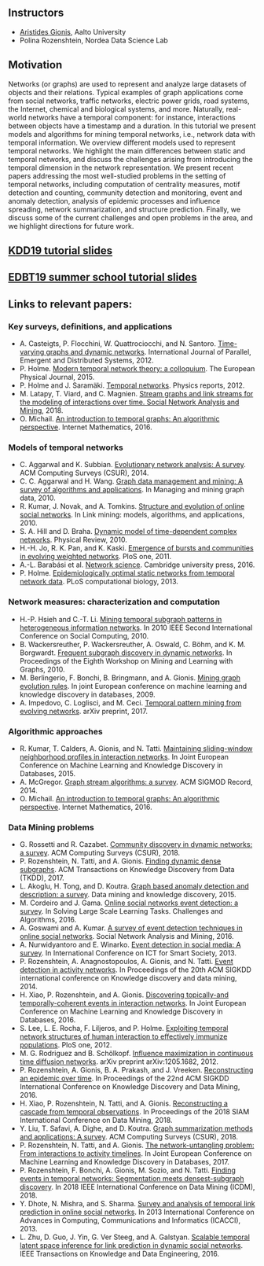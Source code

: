 <!---
# Mining temporal networks tutorial
--->
## Instructors

- [Aristides Gionis](https://users.ics.aalto.fi/gionis/), Aalto University
- Polina Rozenshtein, Nordea Data Science Lab

## Motivation

Networks (or graphs) are used to represent and analyze large datasets of objects and their
relations. Typical examples of graph applications come from social networks, traffic networks,
electric power grids, road systems, the Internet, chemical and biological systems, and more.
Naturally, real-world networks have a temporal component: for instance, interactions between
objects have a timestamp and a duration. In this tutorial we present models and algorithms
for mining temporal networks, i.e., network data with temporal information. We overview
different models used to represent temporal networks. We highlight the main differences
between static and temporal networks, and discuss the challenges arising from introducing the
temporal dimension in the network representation. We present recent papers addressing
the most well-studied problems in the setting of temporal networks, including computation
of centrality measures, motif detection and counting, community detection and monitoring,
event and anomaly detection, analysis of epidemic processes and influence spreading, network
summarization, and structure prediction. Finally, we discuss some of the current challenges
and open problems in the area, and we highlight directions for future work.

## [KDD19 tutorial slides](kdd-tutorial.pdf)
## [EDBT19 summer school tutorial slides](kdd-tutorial.pdf)

## Links to relevant papers:

<!---
We recommend making the title more "exciting" in order to attract a greater audience. 

Please consider making the tutorial more inclusive (including dynamic and streaming graphs, and work on higher-order motifs by Austin Benson and others). Also, including some more ground-breaking applications will likely attract more interest. You may also want to discuss temporal embeddings.
-->

### Key surveys, definitions, and applications
- A. Casteigts, P. Flocchini, W. Quattrociocchi, and N. Santoro. [Time-varying graphs and dynamic networks](https://hal.archives-ouvertes.fr/hal-00847001/document). International Journal of Parallel, Emergent and Distributed Systems, 2012.
- P. Holme. [Modern temporal network theory: a colloquium](https://arxiv.org/pdf/1508.01303.pdf). The European Physical Journal, 2015.
- P. Holme and J. Saramäki. [Temporal networks](https://arxiv.org/pdf/1108.1780.pdf). Physics reports, 2012.
- M. Latapy, T. Viard, and C. Magnien. [Stream graphs and link streams for the modeling of interactions over
time. Social Network Analysis and Mining](https://arxiv.org/pdf/1710.04073.pdf), 2018.
- O. Michail. [An introduction to temporal graphs: An algorithmic perspective](https://arxiv.org/pdf/1503.00278.pdf). Internet Mathematics, 2016.

### Models of temporal networks
- C. Aggarwal and K. Subbian. [Evolutionary network analysis: A survey](http://charuaggarwal.net/CSUR-2013-0157.pdf). ACM Computing Surveys (CSUR), 2014.
- C. C. Aggarwal and H. Wang. [Graph data management and mining: A survey of algorithms and applications](https://www.researchgate.net/profile/Charu_Aggarwal/publication/226186048_Graph_Data_Management_and_Mining_A_Survey_of_Algorithms_and_Applications/links/0deec52415b17b7029000000/Graph-Data-Management-and-Mining-A-Survey-of-Algorithms-and-Applications.pdf).
In Managing and mining graph data, 2010.
- R. Kumar, J. Novak, and A. Tomkins. [Structure and evolution of online social networks](http://staff.icar.cnr.it/manco/Teaching/sn/seminari/KNT06.pdf). In Link mining:
models, algorithms, and applications, 2010.
- S. A. Hill and D. Braha. [Dynamic model of time-dependent complex networks](https://arxiv.org/pdf/0901.4407.pdf). Physical Review, 2010.
- H.-H. Jo, R. K. Pan, and K. Kaski. [Emergence of bursts and communities in evolving weighted networks](https://s3.amazonaws.com/academia.edu.documents/43180878/Emergence_of_Bursts_and_Communities_in_E20160228-25035-h5xlh2.pdf?AWSAccessKeyId=AKIAIWOWYYGZ2Y53UL3A&Expires=1556391483&Signature=KY4ls%2FyKUa4gBIz1MkA9T%2BL%2B2e0%3D&response-content-disposition=inline%3B%20filename%3DEmergence_of_Bursts_and_Communities_in_E.pdf). PloS
one, 2011.
- A.-L. Barabási et al. [Network science](http://citeseerx.ist.psu.edu/viewdoc/download?doi=10.1.1.722.9529&rep=rep1&type=pdf). Cambridge university press, 2016.
- P. Holme. [Epidemiologically optimal static networks from temporal network data](http://citeseerx.ist.psu.edu/viewdoc/download?doi=10.1.1.813.7544&rep=rep1&type=pdf). PLoS computational biology, 2013.

### Network measures: characterization and computation
- H.-P. Hsieh and C.-T. Li. [Mining temporal subgraph patterns in heterogeneous information networks](https://ieeexplore.ieee.org/document/5591222). In 2010
IEEE Second International Conference on Social Computing, 2010.
- B. Wackersreuther, P. Wackersreuther, A. Oswald, C. Böhm, and K. M. Borgwardt. [Frequent subgraph
discovery in dynamic networks](http://www.dbs.ifi.lmu.de/Publikationen/Boehm/KDD-MLG_10.pdf). In Proceedings of the Eighth Workshop on Mining and Learning with Graphs, 2010.
- M. Berlingerio, F. Bonchi, B. Bringmann, and A. Gionis. [Mining graph evolution rules](https://core.ac.uk/download/pdf/34450269.pdf). In joint European
conference on machine learning and knowledge discovery in databases, 2009.
- A. Impedovo, C. Loglisci, and M. Ceci. [Temporal pattern mining from evolving networks](https://pdfs.semanticscholar.org/cedd/f3e4ad8787739d118976c38c3c155ab37d96.pdf). arXiv preprint, 2017.

### Algorithmic approaches
- R. Kumar, T. Calders, A. Gionis, and N. Tatti. [Maintaining sliding-window neighborhood profiles in
interaction networks](). In Joint European Conference on Machine Learning and Knowledge Discovery in
Databases, 2015.
- A. McGregor. [Graph stream algorithms: a survey](http://rohit13k.github.io/doc/swn.pdf). ACM SIGMOD Record, 2014.
- O. Michail. [An introduction to temporal graphs: An algorithmic perspective](http://students.ceid.upatras.gr/~michailo/Documents/Papers/Journals/im16.pdf). Internet Mathematics, 2016.

### Data Mining problems
- G. Rossetti and R. Cazabet. [Community discovery in dynamic networks: a survey](https://arxiv.org/pdf/1707.03186.pdf). ACM Computing Surveys
(CSUR), 2018.
- P. Rozenshtein, N. Tatti, and A. Gionis. [Finding dynamic dense subgraphs](http://users.ics.aalto.fi/gionis/dynamic-dense.pdf). ACM Transactions on Knowledge
Discovery from Data (TKDD), 2017.
- L. Akoglu, H. Tong, and D. Koutra. [Graph based anomaly detection and description: a survey](https://www.andrew.cmu.edu/user/lakoglu/pubs/14-dami-graphanomalysurvey.pdf). Data mining
and knowledge discovery, 2015.
- M. Cordeiro and J. Gama. [Online social networks event detection: a survey](https://repositorio.inesctec.pt/bitstream/123456789/5334/1/P-00K-M7Y.pdf). In Solving Large Scale Learning
Tasks. Challenges and Algorithms, 2016.
- A. Goswami and A. Kumar. [A survey of event detection techniques in online social networks](https://link.springer.com/article/10.1007/s13278-016-0414-1). Social Network
Analysis and Mining, 2016.
- A. Nurwidyantoro and E. Winarko. [Event detection in social media: A survey](https://ieeexplore.ieee.org/abstract/document/6588106). In International Conference on
ICT for Smart Society, 2013.
- P. Rozenshtein, A. Anagnostopoulos, A. Gionis, and N. Tatti. [Event detection in activity networks](https://users.ics.aalto.fi/gionis/events.pdf). In
Proceedings of the 20th ACM SIGKDD international conference on Knowledge discovery and data mining, 2014.
- H. Xiao, P. Rozenshtein, and A. Gionis. [Discovering topically-and temporally-coherent events in interaction
networks](https://arxiv.org/pdf/1606.09446.pdf). In Joint European Conference on Machine Learning and Knowledge Discovery in Databases, 2016.
- S. Lee, L. E. Rocha, F. Liljeros, and P. Holme. [Exploiting temporal network structures of human interaction to
effectively immunize populations](http://citeseerx.ist.psu.edu/viewdoc/download?doi=10.1.1.270.2078&rep=rep1&type=pdf). PloS one, 2012.
- M. G. Rodriguez and B. Schölkopf. [Influence maximization in continuous time diffusion networks](https://people.mpi-sws.org/~manuelgr/pubs/influmax-icml12.pdf). arXiv
preprint arXiv:1205.1682, 2012.
- P. Rozenshtein, A. Gionis, B. A. Prakash, and J. Vreeken. [Reconstructing an epidemic over time](https://www.kdd.org/kdd2016/papers/files/rpp0920-rozenshteinAT3.pdf). In
Proceedings of the 22nd ACM SIGKDD International Conference on Knowledge Discovery and Data Mining, 2016.
- H. Xiao, P. Rozenshtein, N. Tatti, and A. Gionis. [Reconstructing a cascade from temporal observations](https://arxiv.org/pdf/1801.08586.pdf). In
Proceedings of the 2018 SIAM International Conference on Data Mining, 2018.
- Y. Liu, T. Safavi, A. Dighe, and D. Koutra. [Graph summarization methods and applications: A survey](https://arxiv.org/pdf/1612.04883.pdf). ACM
Computing Surveys (CSUR), 2018.
- P. Rozenshtein, N. Tatti, and A. Gionis. [The network-untangling problem: From interactions to activity
timelines](http://ecmlpkdd2017.ijs.si/papers/paperID443.pdf). In Joint European Conference on Machine Learning and Knowledge Discovery in Databases, 2017.
- P. Rozenshtein, F. Bonchi, A. Gionis, M. Sozio, and N. Tatti. [Finding events in temporal networks:
Segmentation meets densest-subgraph discovery](https://arxiv.org/pdf/1808.09317.pdf). In 2018 IEEE International Conference on Data Mining
(ICDM), 2018.
- Y. Dhote, N. Mishra, and S. Sharma. [Survey and analysis of temporal link prediction in online social networks](https://www.researchgate.net/publication/226566834_A_Survey_of_Link_Prediction_in_Social_Networks).
In 2013 International Conference on Advances in Computing, Communications and Informatics (ICACCI), 2013.
- L. Zhu, D. Guo, J. Yin, G. Ver Steeg, and A. Galstyan. [Scalable temporal latent space inference for link
prediction in dynamic social networks](https://arxiv.org/pdf/1411.3675.pdf). IEEE Transactions on Knowledge and Data Engineering, 2016.


<!---
You can use the [editor on GitHub](https://github.com/rozensp/KDD19-tutorial-temporal/edit/master/index.md) to maintain and preview the content for your website in Markdown files.

Whenever you commit to this repository, GitHub Pages will run [Jekyll](https://jekyllrb.com/) to rebuild the pages in your site, from the content in your Markdown files.

### Markdown

Markdown is a lightweight and easy-to-use syntax for styling your writing. It includes conventions for

```markdown
Syntax highlighted code block

# Header 1
## Header 2
### Header 3

- Bulleted
- List

1. Numbered
2. List

**Bold** and _Italic_ and `Code` text

[Link](url) and ![Image](src)
```

For more details see [GitHub Flavored Markdown](https://guides.github.com/features/mastering-markdown/).

### Jekyll Themes

Your Pages site will use the layout and styles from the Jekyll theme you have selected in your [repository settings](https://github.com/rozensp/KDD19-tutorial-temporal/settings). The name of this theme is saved in the Jekyll `_config.yml` configuration file.

### Support or Contact

Having trouble with Pages? Check out our [documentation](https://help.github.com/categories/github-pages-basics/) or [contact support](https://github.com/contact) and we’ll help you sort it out.

-->

